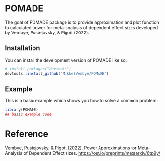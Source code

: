
<!-- README.md is generated from README.Rmd. Please edit that file -->

# POMADE

<!-- badges: start -->
<!-- badges: end -->

The goal of POMADE package is to provide approximation and plot function
to calculated power for meta-analysis of dependent effect sizes
developed by Vembye, Pustejovsky, & Pigott (2022).

## Installation

You can install the development version of POMADE like so:

``` r
# install.packages("devtools")
devtools::install_github("MikkelVembye/POMADE")
```

## Example

This is a basic example which shows you how to solve a common problem:

``` r
library(POMADE)
## basic example code
```

# Reference

Vembye, Pustejovsky, & Pigott (2022). Power Approximations for
Meta-Analysis of Dependent Effect sizes.
<https://osf.io/preprints/metaarxiv/6tp9y/>
